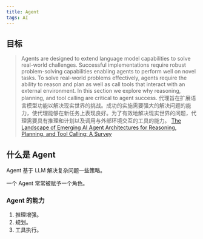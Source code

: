 ```yaml
---
title: Agent
tags: AI
---
```


## 目标
> Agents are designed to extend language model capabilities to solve real-world challenges. Successful implementations
require robust problem-solving capabilities enabling agents to perform well on novel tasks. To solve real-world problems
effectively, agents require the ability to reason and plan as well as call tools that interact with an external environment.
In this section we explore why reasoning, planning, and tool calling are critical to agent success.
> 代理旨在扩展语言模型功能以解决现实世界的挑战。成功的实施需要强大的解决问题的能力，使代理能够在新任务上表现良好。为了有效地解决现实世界的问题，代理需要具有推理和计划以及调用与外部环境交互的工具的能力。
> [The Landscape of Emerging AI Agent Architectures for Reasoning, Planning, and Tool Calling: A Survey](../l/landscape-of-ai-agent-architectures-survey.md)


## 什么是 Agent
Agent 基于 LLM 解决复杂问题一些策略。

一个 Agent 常常被赋予一个角色。

### Agent 的能力
1. 推理增强。
2. 规划。
3. 工具执行。

